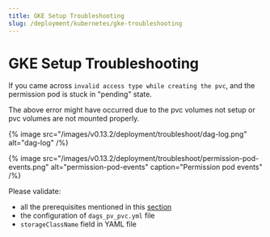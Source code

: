 ```yaml
---
title: GKE Setup Troubleshooting
slug: /deployment/kubernetes/gke-troubleshooting
---
```


# GKE Setup Troubleshooting

If you came across `invalid access type while creating the pvc`, and the permission pod is stuck in "pending" state.

The above error might have occurred due to the pvc volumes not setup or pvc volumes are not mounted properly.

{% image
  src="/images/v0.13.2/deployment/troubleshoot/dag-log.png"
  alt="dag-log"
 /%}

{% image
  src="/images/v0.13.2/deployment/troubleshoot/permission-pod-events.png"
  alt="permission-pod-events"
  caption="Permission pod events"
 /%}

Please validate:
- all the prerequisites mentioned in this [section](/deployment/kubernetes/gke)
- the configuration of `dags_pv_pvc.yml` file
- `storageClassName` field in YAML file
